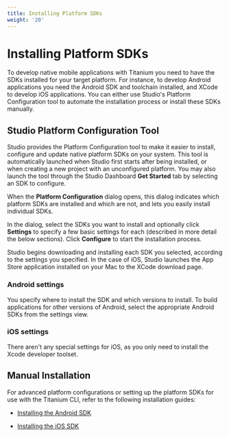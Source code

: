 ```yaml
---
title: Installing Platform SDKs
weight: '20'
---
```


# Installing Platform SDKs

To develop native mobile applications with Titanium you need to have the SDKs installed for your target platform. For instance, to develop Android applications you need the Android SDK and toolchain installed, and XCode to develop iOS applications. You can either use Studio's Platform Configuration tool to automate the installation process or install these SDKs manually.

## Studio Platform Configuration Tool

Studio provides the Platform Configuration tool to make it easier to install, configure and update native platform SDKs on your system. This tool is automatically launched when Studio first starts after being installed, or when creating a new project with an unconfigured platform. You may also launch the tool through the Studio Dashboard **Get Started** tab by selecting an SDK to configure.

When the **Platform Configuration** dialog opens, this dialog indicates which platform SDKs are installed and which are not, and lets you easily install individual SDKs.

In the dialog, select the SDKs you want to install and optionally click **Settings** to specify a few basic settings for each (described in more detail the below sections). Click **Configure** to start the installation process.

Studio begins downloading and installing each SDK you selected, according to the settings you specified. In the case of iOS, Studio launches the App Store application installed on your Mac to the XCode download page.

### Android settings

You specify where to install the SDK and which versions to install. To build applications for other versions of Android, select the appropriate Android SDKs from the settings view.

### iOS settings

There aren't any special settings for iOS, as you only need to install the Xcode developer toolset.

## Manual Installation

For advanced platform configurations or setting up the platform SDKs for use with the Titanium CLI, refer to the following installation guides:

* [Installing the Android SDK](/guide/Titanium_SDK/Titanium_SDK_Getting_Started/Installation_and_Configuration/Installing_Platform_SDKs/Installing_the_Android_SDK/)

* [Installing the iOS SDK](/guide/Titanium_SDK/Titanium_SDK_Getting_Started/Installation_and_Configuration/Installing_Platform_SDKs/Installing_the_iOS_SDK/)
